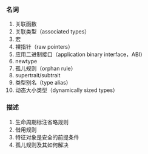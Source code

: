 ### 名词
1. 关联函数
2. 关联类型（associated types）
3. 宏
4. 裸指针（raw pointers）
5. 应用二进制接口（application binary interface，ABI）
6. newtype
6. 孤儿规则（orphan rule）
7. supertrait/subtrait
8. 类型别名（type alias）
9. 动态大小类型（dynamically sized types）


### 描述
1. 生命周期标注省略规则
2. 借用规则
3. 特征对象是安全的前提条件
4. 孤儿规则及其如何解决